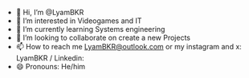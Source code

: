 - 👋 Hi, I’m @LyamBKR
- 👀 I’m interested in Videogames and IT
- 🌱 I’m currently learning Systems engineering
- 💞️ I’m looking to collaborate on create a new Projects
- 📫 How to reach me LyamBKR@outlook.com or my instagram and x: LyamBKR / Linkedin: 
- 😄 Pronouns: He/him

<!---
LyamBKR/LyamBKR is a ✨ special ✨ repository because its `README.md` (this file) appears on your GitHub profile.
You can click the Preview link to take a look at your changes.
--->
